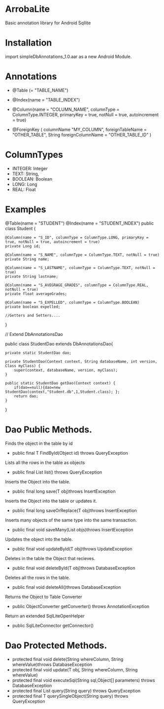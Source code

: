 # ArrobaLite
Basic annotation library for Android Sqllite

# Installation
import simpleDbAnnotations_1.0.aar as a new Android Module.

# Annotations

* @Table (= "TABLE_NAME")

* @Index(name = "TABLE_INDEX")

* @Column(name = "COLUMN_NAME", columnType = ColumnType.INTEGER, primaryKey = true, notNull = true, autoincrement = true)

* @ForeignKey ( columnName "MY_COLUMN", foreignTableName = "OTHER_TABLE", String foreignColumnName = "OTHER_TABLE_ID" )

# ColumnTypes
* INTEGER: Integer
* TEXT: String, 
* BOOLEAN: Boolean 
* LONG: Long 
* REAL: Float

# Examples

@Table(name = "STUDENT")
@Index(name = "STUDENT_INDEX")
public class Student {

    @Column(name = "S_ID", columnType = ColumnType.LONG, primaryKey = true, notNull = true, autoincrement = true)
    private Long id;

    @Column(name = "S_NAME", columnType = ColumnType.TEXT, notNull = true)
    private String name;

    @Column(name = "S_LASTNAME", columnType = ColumnType.TEXT, notNull = true)
    private String lastname;

    @Column(name = "S_AVEGRAGE_GRADES", columnType = ColumnType.REAL, notNull = true)
    private float averageGrades;

    @Column(name = "S_EXPELLED", columnType = ColumnType.BOOLEAN)
    private boolean expelled;

    //Getters and Setters....
}

// Extend DbAnnotationsDao

public class StudentDao extends DbAnnotationsDao{

    private static StudentDao dao;

    private StudentDao(Context context, String databaseName, int version, Class myClass) {
        super(context, databaseName, version, myClass);
    }

    public static StudentDao getDao(Context context) {
        if(dao==null){dao=new StudentDao(context,"Student.db",1,Student.class); };
        return dao;
    }
    
}

# Dao Public Methods.

Finds the object in the table by id
* public final T FindById(Object id) throws QueryException

Lists all the rows in the table as objects
* public final List<T> list() throws QueryException

Inserts the Object into the table. 
* public final long save(T obj)throws InsertException

Inserts the Object into the table or updates it. 
* public final long saveOrReplace(T obj)throws InsertException

Inserts many objects of the same type into the same transaction.
* public final void saveMany(List<T> objs)throws InsertException
    
Updates the object into the table.
* public final void updateById(T obj)throws UpdateException

Deletes in the table the Object that recieves.
* public final void deleteById(T obj)throws DatabaseException

Deletes all the rows in the table.
* public final void deleteAll()throws DatabaseException

Returns the Object to Table Converter
* public ObjectConverter getConverter() throws AnnotationException 

Return an extended SqlLiteOpenHelper
* public SqlLiteConnector getConnector()

# Dao Protected Methods.

* protected final void delete(String whereColumn, String whereValue)throws DatabaseException
* protected final void update(T obj, String whereColumn, String whereValue)
* protected final void executeSql(String sql,Object[] parameters) throws DatabaseException
* protected final List<ResultObject> query(String query) throws QueryException
* protected final T querySingleObject(String query) throws QueryException

